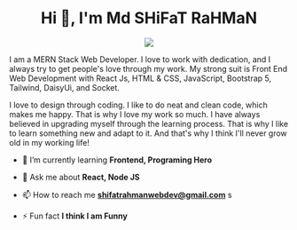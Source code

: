 
<h1 align="center">Hi 👋, I'm Md SHiFaT RaHMaN</h1>
<div style="text-align:center;">
    <p align="center">
  <a href="https://github.com/Ratheshan03/readme-typing-svg"><img src="https://readme-typing-svg.herokuapp.com?lines=I+am+MERN+Stack+Web+Developer;MangoDB%20|%20ExpressJS%20|%20React%20|%20NodeJS%20|%20JavaScript&center=true&width=600&height=50"></a>
</p>
</div>

I am a MERN Stack Web Developer. I love to work with dedication, and I always try to get people's love through my work. My strong suit is Front End Web Development with React Js, HTML & CSS, JavaScript, Bootstrap 5, Tailwind, DaisyUi, and Socket.

I love to design through coding. I like to do neat and clean code, which makes me happy. That is why I love my work so much. I have always believed in upgrading myself through the learning process. That is why I like to learn something new and adapt to it. And that's why I think I'll never grow old in my working life!

- 🌱 I’m currently learning **Frontend, Programing Hero**

- 💬 Ask me about **React, Node JS**

- 📫 How to reach me **shifatrahmanwebdev@gmail.com**
s
- ⚡ Fun fact **I think I am Funny**
